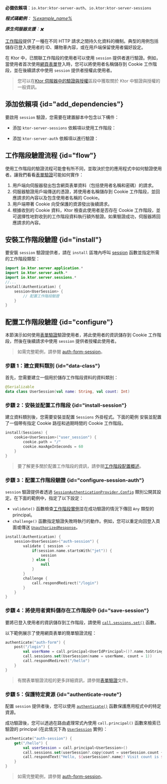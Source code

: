 [//]: # (title: Ktor 伺服器中的工作階段驗證)

<show-structure for="chapter" depth="2"/>

<tldr>
<p>
<b>必備依賴項</b>：<code>io.ktor:ktor-server-auth</code>、<code>io.ktor:ktor-server-sessions</code>
</p>
<var name="example_name" value="auth-form-session"/>
<p>
    <b>程式碼範例</b>：
    <a href="https://github.com/ktorio/ktor-documentation/tree/%ktor_version%/codeSnippets/snippets/%example_name%">
        %example_name%
    </a>
</p>
<p>
    <b><Links href="/ktor/server-native" summary="Ktor 支援 Kotlin/Native 並允許您在沒有額外運行時或虛擬機器的情況下運行伺服器。">原生伺服器</Links>支援</b>：✖️
</p>
</tldr>

[工作階段](server-sessions.md)提供了一種在不同 HTTP 請求之間持久化資料的機制。典型的用例包括儲存已登入使用者的 ID、購物車內容，或在用戶端保留使用者偏好設定。

在 Ktor 中，已關聯工作階段的使用者可以使用 `session` 提供者進行驗證。例如，當使用者首次使用[網頁表單](server-form-based-auth.md)登入時，您可以將使用者名稱儲存到 Cookie 工作階段，並在後續請求中使用 `session` 提供者授權此使用者。

> 您可以在[Ktor 伺服器中的驗證與授權](server-auth.md)區段中獲取關於 Ktor 中驗證與授權的一般資訊。

## 添加依賴項 {id="add_dependencies"}
要啟用 `session` 驗證，您需要在建置腳本中包含以下構件：

*   添加 `ktor-server-sessions` 依賴項以使用工作階段：

    <var name="artifact_name" value="ktor-server-sessions"/>
    <Tabs group="languages">
        <TabItem title="Gradle (Kotlin)" group-key="kotlin">
            <code-block lang="Kotlin" code="              implementation(&quot;io.ktor:%artifact_name%:$ktor_version&quot;)"/>
        </TabItem>
        <TabItem title="Gradle (Groovy)" group-key="groovy">
            <code-block lang="Groovy" code="              implementation &quot;io.ktor:%artifact_name%:$ktor_version&quot;"/>
        </TabItem>
        <TabItem title="Maven" group-key="maven">
            <code-block lang="XML" code="              &lt;dependency&gt;&#10;                  &lt;groupId&gt;io.ktor&lt;/groupId&gt;&#10;                  &lt;artifactId&gt;%artifact_name%-jvm&lt;/artifactId&gt;&#10;                  &lt;version&gt;${ktor_version}&lt;/version&gt;&#10;              &lt;/dependency&gt;"/>
        </TabItem>
    </Tabs>

*   添加 `ktor-server-auth` 依賴項以進行驗證：

    <var name="artifact_name" value="ktor-server-auth"/>
    <Tabs group="languages">
        <TabItem title="Gradle (Kotlin)" group-key="kotlin">
            <code-block lang="Kotlin" code="              implementation(&quot;io.ktor:%artifact_name%:$ktor_version&quot;)"/>
        </TabItem>
        <TabItem title="Gradle (Groovy)" group-key="groovy">
            <code-block lang="Groovy" code="              implementation &quot;io.ktor:%artifact_name%:$ktor_version&quot;"/>
        </TabItem>
        <TabItem title="Maven" group-key="maven">
            <code-block lang="XML" code="              &lt;dependency&gt;&#10;                  &lt;groupId&gt;io.ktor&lt;/groupId&gt;&#10;                  &lt;artifactId&gt;%artifact_name%-jvm&lt;/artifactId&gt;&#10;                  &lt;version&gt;${ktor_version}&lt;/version&gt;&#10;              &lt;/dependency&gt;"/>
        </TabItem>
    </Tabs>

## 工作階段驗證流程 {id="flow"}

使用工作階段的驗證流程可能會有所不同，並取決於您的應用程式中如何驗證使用者。讓我們看看[表單驗證](server-form-based-auth.md)可能如何實作：

1.  用戶端向伺服器發出包含網頁表單資料（包括使用者名稱和密碼）的請求。
2.  伺服器驗證用戶端傳送的憑證，將使用者名稱儲存到 Cookie 工作階段，並回應請求的內容以及包含使用者名稱的 Cookie。
3.  用戶端帶著 Cookie 向受保護的資源發出後續請求。
4.  根據收到的 Cookie 資料，Ktor 檢查此使用者是否存在 Cookie 工作階段，並可選擇性地對收到的工作階段資料執行額外驗證。如果驗證成功，伺服器將回應請求的內容。

## 安裝工作階段驗證 {id="install"}
要安裝 `session` 驗證提供者，請在 `install` 區塊內呼叫 [session](https://api.ktor.io/ktor-server/ktor-server-plugins/ktor-server-auth/io.ktor.server.auth/session.html) 函數並指定所需的工作階段類型：

```kotlin
import io.ktor.server.application.*
import io.ktor.server.auth.*
import io.ktor.server.sessions.*
//...
install(Authentication) {
    session<UserSession> {
        // 配置工作階段驗證
    }
}
```

## 配置工作階段驗證 {id="configure"}

本節演示如何使用[表單驗證](server-form-based-auth.md)驗證使用者，將此使用者的資訊儲存到 Cookie 工作階段，然後在後續請求中使用 `session` 提供者授權此使用者。

> 如需完整範例，請參閱
> [auth-form-session](https://github.com/ktorio/ktor-documentation/tree/%ktor_version%/codeSnippets/snippets/auth-form-session)。

### 步驟 1：建立資料類別 {id="data-class"}

首先，您需要建立一個用於儲存工作階段資料的資料類別：

```kotlin
@Serializable
data class UserSession(val name: String, val count: Int)
```

### 步驟 2：安裝並配置工作階段 {id="install-session"}

建立資料類別後，您需要安裝並配置 `Sessions` 外掛程式。下面的範例
安裝並配置了一個帶有指定 Cookie 路徑和過期時間的 Cookie 工作階段。

```kotlin
install(Sessions) {
    cookie<UserSession>("user_session") {
        cookie.path = "/"
        cookie.maxAgeInSeconds = 60
    }
}
```

> 要了解更多關於配置工作階段的資訊，請參閱[工作階段配置概述](server-sessions.md#configuration_overview)。

### 步驟 3：配置工作階段驗證 {id="configure-session-auth"}

`session` 驗證提供者透過 [
`SessionAuthenticationProvider.Config`](https://api.ktor.io/ktor-server/ktor-server-plugins/ktor-server-auth/io.ktor.server.auth/-session-authentication-provider/-config/index.html)
類別公開其設定。在下面的範例中，指定了以下設定：

*   `validate()` 函數檢查[工作階段實例](#data-class)並在成功驗證的情況下傳回 `Any` 類型的 principal。
*   `challenge()` 函數指定驗證失敗時執行的動作。例如，您可以重定向回登入頁面或傳送 [
    `UnauthorizedResponse`](https://api.ktor.io/ktor-server/ktor-server-plugins/ktor-server-auth/io.ktor.server.auth/-unauthorized-response/index.html)。

```kotlin
install(Authentication) {
    session<UserSession>("auth-session") {
        validate { session ->
            if(session.name.startsWith("jet")) {
                session
            } else {
                null
            }
        }
        challenge {
            call.respondRedirect("/login")
        }
    }
}
```

### 步驟 4：將使用者資料儲存在工作階段中 {id="save-session"}

要將已登入使用者的資訊儲存到工作階段，請使用 [
`call.sessions.set()`](server-sessions.md#use_sessions)
函數。

以下範例展示了使用網頁表單的簡單驗證流程：

```kotlin
authenticate("auth-form") {
    post("/login") {
        val userName = call.principal<UserIdPrincipal>()?.name.toString()
        call.sessions.set(UserSession(name = userName, count = 1))
        call.respondRedirect("/hello")
    }
}
```

> 有關表單驗證流程的更多詳細資訊，請參閱[表單驗證](server-form-based-auth.md)文件。

### 步驟 5：保護特定資源 {id="authenticate-route"}

配置 `session` 提供者後，您可以使用
[`authenticate()`](server-auth.md#authenticate-route) 函數保護應用程式中的特定資源。

成功驗證後，您可以透過在路由處理常式內使用 `call.principal()` 函數來檢索已驗證的 principal (在此情況下為 [`UserSession`](#data-class) 實例)：

```kotlin
authenticate("auth-session") {
    get("/hello") {
        val userSession = call.principal<UserSession>()
        call.sessions.set(userSession?.copy(count = userSession.count + 1))
        call.respondText("Hello, ${userSession?.name}! Visit count is ${userSession?.count}.")
    }
}
```

> 如需完整範例，請參閱
> [auth-form-session](https://github.com/ktorio/ktor-documentation/tree/%ktor_version%/codeSnippets/snippets/auth-form-session)。